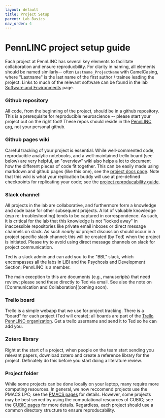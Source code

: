 ```yaml
---
layout: default
title: Project Setup
parent: Lab Basics
nav_order: 4
---
```


# PennLINC project setup guide

Each project at PennLINC has several key elements to facilitate collaboration and ensure reproducbility.  For clarity in naming, all elements should be named similarly-- often ```Lastname_ProjectName``` with CamelCasing, where "Lastname" is the last name of the first author / trainee leading the project.  Links to much of the relevant software can be found in the lab [Software and Environments](https://pennlinc.github.io/docs/Basics/basics/) page.


### Github repository

All code, from the beginning of the project, should be in a github repository.  This is a prerequisite for reproducible neuroscience -- please start your project  out on the right foot!  These repos should reside in the [PennLINC org](www.github.com/PennLINC), not your personal github.


### Github pages wiki

Careful tracking of your project is essential. While well-commented code, reproducible analytic notebooks, and a well-maintained trello board (see below) are very helpful, an "overview" wiki also helps a lot to document how the different pieces of code fit together. This can be  easily made using markdown and github pages (like this one), see the [project docs page](https://pennlinc.github.io/docs/Contributing/project-documentation/).  Note that this wiki is what your replication buddy will use at pre-defined checkpoints for replicating your code; see the [project reproducability guide](https://pennlinc.github.io/docs/LabHome/ReproSystem/).


### Slack channel

All projects in the lab are collaborative, and furthermore form a knowledge and code base for other subsequent projects.  A lot of valuable knowledge (esp re: troubleshooting) tends to be captured in correspondence.  As such, it is critical for the lab that this knowledge is not "locked away" in inaccessible repositories like private email inboxes or direct message channels on slack.  As such _nearly all_ project discussion should occur in a project specific slack channel; this will be created (by Ted) when the project is initiated.  Please try to avoid using direct message channels on slack for project communication.

Ted is a slack admin and can add you to the "BBL" slack, which encompasses all the labs in LiBI and the Psychosis and Development Section; PennLINC is a member.

The main execption to this are documents (e.g., manuscripts) that need  review; please send these directly to Ted via email.  See also the note on [Communication and Collaboration](coming soon).


### Trello board

Trello is a simple webapp that we use for project tracking.  There is a "board" for each project (Ted will create); all boards are part of the [Trello PennLINC organization](https://trello.com/pennlinc). Get a trello username and send it to Ted so he can add you.


### Zotero library

Right at the start of a project, when people on the team start sending you relevant papers, download zotero and create a reference library for the project.  Definately do this before you start doing a literature review.


### Project folder 

While some projects can be done locally on your laptop, many require more computing resources.  In general, we now reccomend projects use the PMACS LPC; see the [PMACS pages](https://pennlinc.github.io/docs/pmacs) for details.  However, some projects may be best served by using the computational resources of CUBIC; see the [CUBIC pages](https://pennlinc.github.io/docs/cubic) for more details.   Regardless, each project should use a common directory structure to ensure reproducability.
